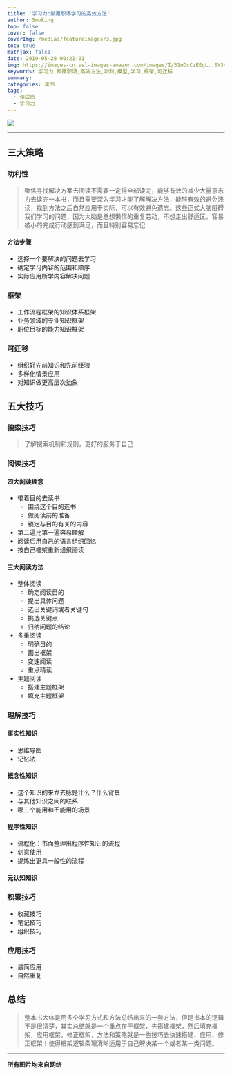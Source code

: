 ```yaml
---
title: '学习力:颠覆职场学习的高效方法'
author: Smoking
top: false
cover: false
coverImg: /medias/featureimages/3.jpg
toc: true
mathjax: false
date: 2019-05-28 00:21:01
img: https://images-cn.ssl-images-amazon.com/images/I/51nDsCzEEgL._SY346_.jpg
keywords: 学习力,颠覆职场,高效方法,功利,模型,学习,框架,可迁移
summary:
categories: 读书
tags:
  - 读后感
  - 学习力
---
```


![](https://images-cn.ssl-images-amazon.com/images/I/51nDsCzEEgL._SY346_.jpg)


---

## 三大策略

### 功利性
>    聚焦寻找解决方案去阅读不需要一定得全部读完，能够有效的减少大量意志力去读完一本书，而且需要深入学习才能了解解决方法，能够有效的避免浅读，找到方法之后自然应用于实际，可以有效避免遗忘。这些正式大脑阻碍我们学习的问题，因为大脑是总想懒惰的重复劳动，不想走出舒适区，容易被小的完成行动感到满足，而且特别容易忘记

#### 方法步骤
* 选择一个要解决的问题去学习
* 确定学习内容的范围和顺序
* 实际应用所学内容解决问题

### 框架
* 工作流程框架的知识体系框架
* 业务领域的专业知识框架
* 职位目标的能力知识框架

### 可迁移
* 组织好先前知识和先前经验
* 多样化情景应用
* 对知识做更高层次抽象

## 五大技巧

### 搜索技巧 
>   了解搜索机制和规则，更好的服务于自己
    
### 阅读技巧

#### 四大阅读理念
* 带着目的去读书
	* 围绕这个目的选书
	* 做阅读前的准备
	* 锁定与目的有关的内容
* 第二遍比第一遍容易理解
* 阅读后用自己的语言组织回忆
* 按自己框架重新组织阅读

#### 三大阅读方法
* 整体阅读
	* 确定阅读目的
	* 提出具体问题
	* 选出关键词或者关键句
	* 挑选关键点
	* 归纳问题的结论
* 多重阅读
	* 明确目的
	* 画出框架
	* 变速阅读
	* 重点精读
* 主题阅读
	* 搭建主题框架
	* 填充主题框架
 
### 理解技巧

#### 事实性知识
* 思维导图
* 记忆法


#### 概念性知识
* 这个知识的来龙去脉是什么？什么背景
* 与其他知识之间的联系
* 哪三个能用和不能用的场景

#### 程序性知识
* 流程化：书面整理出程序性知识的流程
* 刻意使用
* 提炼出更具一般性的流程

#### 元认知知识

### 积累技巧
* 收藏技巧
* 笔记技巧
* 组织技巧

### 应用技巧
* 最简应用
* 自然重复



## 总结
>    整本书大体是用多个学习方式和方法总结出来的一套方法，但是书本的逻辑不是很清楚，其实总结就是一个重点在于框架，先搭建框架，然后填充框架，应用框架，修正框架，方法和策略就是一些技巧去快速搭建、应用、修正框架！使得框架逻辑条理清晰适用于自己解决某一个或者某一类问题。


------------------------------------------------
**所有图片均来自网络**